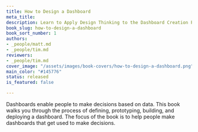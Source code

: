 ```yaml
---
title: How to Design a Dashboard
meta_title:
description: Learn to Apply Design Thinking to the Dashboard Creation Process
book_slug: how-to-design-a-dashboard
book_sort_number: 1
authors:
- _people/matt.md
- _people/tim.md
reviewers:
- _people/tim.md
cover_image: "/assets/images/book-covers/how-to-design-a-dashboard.png"
main_color: "#145776"
status: released
is_featured: false

---
```

Dashboards enable people to make decisions based on data. This book walks you through the process of defining, prototyping, building, and deploying a dashboard. The focus of the book is to help people make dashboards that get used to make decisions.

